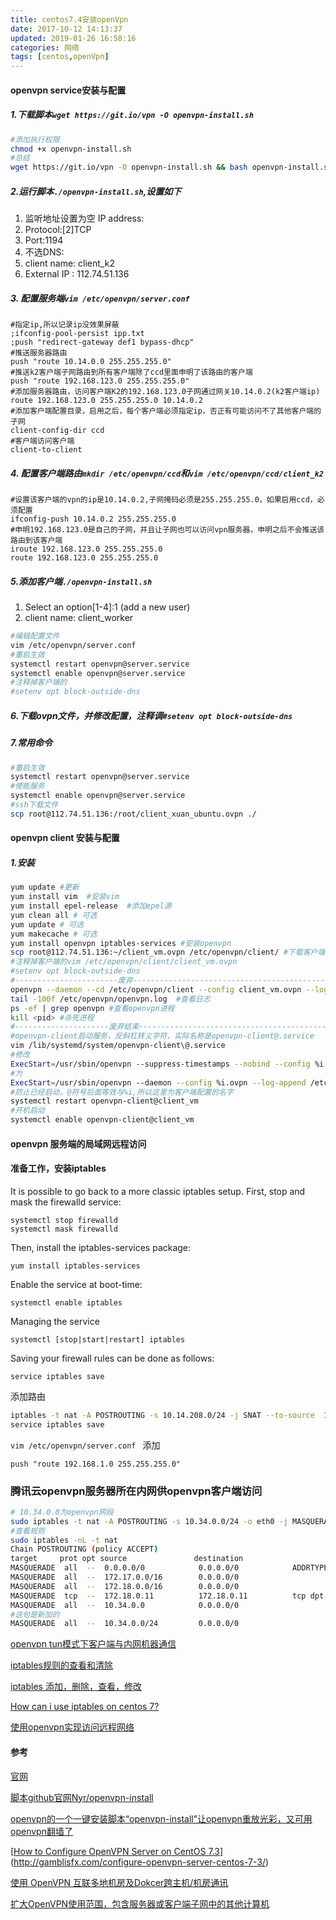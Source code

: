 ```yaml
---
title: centos7.4安装openVpn
date: 2017-10-12 14:13:37
updated: 2019-01-26 16:58:16
categories: 网络
tags: [centos,openVpn]
---
```


#### openvpn service安装与配置

##### 1.下载脚本`wget https://git.io/vpn -O openvpn-install.sh`


```sh
#添加执行权限
chmod +x openvpn-install.sh
#总结
wget https://git.io/vpn -O openvpn-install.sh && bash openvpn-install.sh
```

##### 2.运行脚本`./openvpn-install.sh`,设置如下

1. 监听地址设置为空 IP address: 
2. Protocol:[2]TCP
3. Port:1194
4. 不选DNS:
5. client name: client_k2
6. External IP : 112.74.51.136

##### 3. 配置服务端`vim /etc/openvpn/server.conf`

```properties
#指定ip,所以记录ip没效果屏蔽
;ifconfig-pool-persist ipp.txt
;push "redirect-gateway def1 bypass-dhcp"
#推送服务器路由
push "route 10.14.0.0 255.255.255.0"
#推送k2客户端子网路由到所有客户端除了ccd里面申明了该路由的客户端
push "route 192.168.123.0 255.255.255.0"
#添加服务器路由，访问客户端K2的192.168.123.0子网通过网关10.14.0.2(k2客户端ip)
route 192.168.123.0 255.255.255.0 10.14.0.2
#添加客户端配置目录，启用之后，每个客户端必须指定ip，否正有可能访问不了其他客户端的子网
client-config-dir ccd
#客户端访问客户端
client-to-client
```

##### 4. 配置客户端路由`mkdir /etc/openvpn/ccd`和`vim /etc/openvpn/ccd/client_k2`

```properties
#设置该客户端的vpn的ip是10.14.0.2,子网掩码必须是255.255.255.0，如果启用ccd，必须配置
ifconfig-push 10.14.0.2 255.255.255.0
#申明192.168.123.0是自己的子网，并且让子网也可以访问vpn服务器，申明之后不会推送该路由到该客户端
iroute 192.168.123.0 255.255.255.0
route 192.168.123.0 255.255.255.0
```

##### 5.添加客户端`./openvpn-install.sh`

1. Select an option[1-4]:1 (add a new user)
2. client name: client_worker

```sh
#编辑配置文件
vim /etc/openvpn/server.conf
#重启生效
systemctl restart openvpn@server.service
systemctl enable openvpn@server.service
#注释掉客户端的
#setenv opt block-outside-dns
```

##### 6.下载ovpn文件，并修改配置，注释调`#setenv opt block-outside-dns`

##### 7.常用命令

```sh
#重启生效
systemctl restart openvpn@server.service
#使能服务
systemctl enable openvpn@server.service
#ssh下载文件
scp root@112.74.51.136:/root/client_xuan_ubuntu.ovpn ./
```

#### openvpn client 安装与配置

#####  1.安装

```sh
yum update #更新
yum install vim  #安装vim
yum install epel-release  #添加epel源
yum clean all # 可选
yum update # 可选
yum makecache # 可选
yum install openvpn iptables-services #安装openvpn
scp root@112.74.51.136:~/client_vm.ovpn /etc/openvpn/client/ #下载客户端配置
#注释掉客户端的vim /etc/openvpn/client/client_vm.ovpn
#setenv opt block-outside-dns
#-----------------------废弃------------------------------------------------
openvpn --daemon --cd /etc/openvpn/client --config client_vm.ovpn --log-append /etc/openvpn/openvpn.log #启动
tail -100f /etc/openvpn/openvpn.log  #查看日志
ps -ef | grep openvpn #查看openvpn进程
kill <pid> #杀死进程
#---------------------废弃结束------------------------------------------------------
#openvpn-client启动服务，反斜杠转义字符，实际名称是openvpn-client@.service
vim /lib/systemd/system/openvpn-client\@.service
#修改
ExecStart=/usr/sbin/openvpn --suppress-timestamps --nobind --config %i.conf
#为
ExecStart=/usr/sbin/openvpn --daemon --config %i.ovpn --log-append /etc/openvpn/openvpn.log
#防止已经启动，@符号后面等效与%i,所以这里为客户端配置的名字
systemctl restart openvpn-client@client_vm
#开机启动
systemctl enable openvpn-client@client_vm
```

#### openvpn 服务端的局域网远程访问

#### 准备工作，安装iptables

It is possible to go back to a more classic iptables setup. First, stop and mask the firewalld service:

```
systemctl stop firewalld
systemctl mask firewalld
```

Then, install the iptables-services package:

```
yum install iptables-services
```

Enable the service at boot-time:

```
systemctl enable iptables
```

Managing the service

```
systemctl [stop|start|restart] iptables
```

Saving your firewall rules can be done as follows:

```
service iptables save
```

添加路由

```bash
iptables -t nat -A POSTROUTING -s 10.14.208.0/24 -j SNAT --to-source  192.168.1.230
service iptables save
```

`vim /etc/openvpn/server.conf ` 添加

```properties
push "route 192.168.1.0 255.255.255.0"
```



### 腾讯云openvpn服务器所在内网供openvpn客户端访问

```bash
# 10.34.0.0为openvpn网段
sudo iptables -t nat -A POSTROUTING -s 10.34.0.0/24 -o eth0 -j MASQUERADE
#查看规则
sudo iptables -nL -t nat
Chain POSTROUTING (policy ACCEPT)
target     prot opt source               destination         
MASQUERADE  all  --  0.0.0.0/0            0.0.0.0/0            ADDRTYPE match src-type LOCAL
MASQUERADE  all  --  172.17.0.0/16        0.0.0.0/0           
MASQUERADE  all  --  172.18.0.0/16        0.0.0.0/0           
MASQUERADE  tcp  --  172.18.0.11          172.18.0.11          tcp dpt:3306
MASQUERADE  all  --  10.34.0.0            0.0.0.0/0  
#这句是新加的
MASQUERADE  all  --  10.34.0.0/24         0.0.0.0/0    
```







[openvpn tun模式下客户端与内网机器通信](https://shiguanghui.iteye.com/blog/2323327)

[iptables规则的查看和清除](http://cakin24.iteye.com/blog/2339362)

[iptables 添加，删除，查看，修改](http://blog.51yip.com/linux/1404.html)

[How can i use iptables on centos 7?](https://stackoverflow.com/questions/24756240/how-can-i-use-iptables-on-centos-7)

[使用openvpn实现访问远程网络](https://www.cnblogs.com/huangweimin/articles/7638943.html)

#### 参考

[官网](https://openvpn.net/index.php/open-source/documentation/howto.html#examples)

[脚本github官网Nyr/openvpn-install](https://github.com/Nyr/openvpn-install)

[openvpn的一个一键安装脚本“openvpn-install”让openvpn重放光彩，又可用openvpn翻墙了](https://groups.google.com/forum/#!topic/fqlt/GUn-QNO1ZpU)

[[How to Configure OpenVPN Server on CentOS 7.3](http://gamblisfx.com/configure-openvpn-server-centos-7-3/)](http://gamblisfx.com/configure-openvpn-server-centos-7-3/)

[使用 OpenVPN 互联多地机房及Dokcer跨主机/机房通讯](https://www.lsproc.com/post/routing-multiple-networks-and-dockers-through-openvpn)

[扩大OpenVPN使用范围，包含服务器或客户端子网中的其他计算机](http://www.softown.cn/post/151.html)